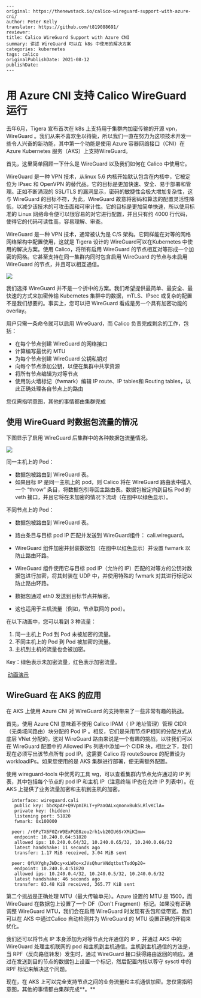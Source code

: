 ```
  
---
original: https://thenewstack.io/calico-wireguard-support-with-azure-cni/
author: Peter Kelly
translator: https://github.com/t819088691/
reviewer: 
title: Calico WireGuard Support with Azure CNI
summary: 讲述 WireGuard 可以在 k8s 中使用的解决方案
categories: kubernetes
tags: calico
originalPublishDate: 2021-08-12
publishDate: 
---

```





# 用 Azure CNI 支持 Calico WireGuard 运行



去年6月，Tigera 宣布首次在 k8s 上支持用于集群内加密传输的开源 vpn，WireGuard 。我们从来不喜欢坐以待毙，所以我们一直在努力为这项技术开发一些令人兴奋的新功能，其中第一个功能是使用 Azure 容器网络接口（CNI）在 Azure Kubernetes 服务（AKS）上支持WireGuard。



首先，这里简单回顾一下什么是 WireGuard 以及我们如何在 Calico 中使用它。

WireGuard 是一种 VPN 技术，从linux 5.6 内核开始默认包含在内核中，它被定位为 IPsec 和 OpenVPN 的替代品。它的目标是更加快速、安全、易于部署和管理。正如不断涌现的 SSL/TLS 的漏洞显示，密码的敏捷性会极大增加复杂性，这与 WireGuard 的目标不符，为此，WireGuard 故意将密码和算法的配置灵活性降低，以减少该技术的可攻击面和可审计性。它的目标是更加简单快速，所以使用标准的 Linux 网络命令便可以很容易的对它进行配置，并且只有约 4000 行代码，使得它的代码可读性高，容易理解、审查。



WireGuard 是一种 VPN 技术，通常被认为是 C/S 架构。它同样能在对等的网格网络架构中配置使用，这就是 Tigera 设计的 WireGuard可以在Kubernetes 中使用的解决方案。使用 Calico，将所有启用 WireGuard 的节点相互对等形成一个加密的网格。它甚至支持在同一集群内同时包含启用 WireGuard 的节点与未启用 WireGuard 的节点，并且可以相互通信。



![](https://cdn.thenewstack.io/media/2021/08/06581ad7-image1-10-e1628656758212.png)



我们选择 WireGuard 并不是一个折中的方案。我们希望提供最简单、最安全、最快速的方式来加密传输 Kubernetes 集群中的数据，mTLS、IPsec 或复杂的配置不是我们想要的。事实上，您可以把 WireGuard 看成是另一个具有加密功能的overlay。



用户只需一条命令就可以启用 WireGuard，而 Calico 负责完成剩余的工作，包括：

- 在每个节点创建 WireGuard 的网络接口
- 计算编写最优的 MTU
- 为每个节点创建 WireGuard 公钥私钥对
- 向每个节点添加公钥，以便在集群中共享资源
- 将所有节点编辑为对等节点
- 使用防火墙标记（fwmark）编辑 IP  route、IP tables和 Routing tables，以此正确处理各自节点上的路由



您仅需指明意图，其他的事情都由集群完成



## 使用 WireGuard 时数据包流量的情况

下图显示了启用 WireGuard 后集群中的各种数据包流量情况。



![](https://cdn.thenewstack.io/media/2021/08/eb522dd1-image2-8.png)



同一主机上的 Pod：

- 数据包被路由到 WireGuard 表。
- 如果目标 IP 是同一主机上的 pod，则 Calico 将在 WireGuard 路由表中插入一个 “throw” 条目，将数据包引导回主路由表。数据包被定向到目标 Pod 的 veth 接口，并且它将在未加密的情况下流动（在图中以绿色显示）。



不同节点上的 Pod：

- 数据包被路由到 WireGuard 表。

- 路由条目与目标 pod IP 匹配并发送到 WireGuard组件： cali.wireguard。

- WireGuard 组件加密并封装数据包（在图中以红色显示）并设置 fwmark 以防止路由环路。

- WireGuard 组件使用它与目标 pod IP（允许的 IP）匹配的对等方的公钥对数据包进行加密，将其封装在 UDP 中，并使用特殊的 fwmark 对其进行标记以防止路由环路。

- 数据包通过 eth0 发送到目标节点并解密。

- 这也适用于主机流量（例如，节点联网的 pod）。



在以下动画中，您可以看到 3 种流量：

1. 同一主机上 Pod 到 Pod 未被加密的流量。
2. 不同主机上的 Pod 到 Pod 被加密的流量。
3. 主机到主机的流量也会被加密。



Key：绿色表示未加密流量，红色表示加密流量。

​      [动画演示](https://tigera.wistia.com/medias/ddl8bmhpgp?utm_source=thenewstack&utm_medium=website&utm_campaign=platform)



## WireGuard 在 AKS 的应用

在 AKS 上使用 Azure CNI 对  WireGuard 的支持带来了一些非常有趣的挑战。

首先，使用 Azure CNI 意味着不使用 Calico IPAM（ IP 地址管理）管理 CIDR（无类域间路由）块分配的 Pod IP 。相反，它们是采用节点IP相同的分配方式从底层 VNet 分配的。这对 WireGuard 路由来说是一个有趣的挑战，以往我们可以在 WireGuard 配置中的 Allowed IPs 列表中添加一个 CIDR 块，相比之下，我们现在必须写出该节点所有 pod IP。这需要 Calico 将 routeSource 的配置设为 workloadIPs。如果您使用的是 AKS 集群进行部署，便无需额外配置。

使用 wireguard-tools 中优秀的工具 wg，可以查看集群内节点允许通过的 IP 列表，其中包括每个节点的 pod IP 和主机 IP（注意终端 IP也在允许 IP 列表中）。在 AKS 上提供了业务流量加密和主机到主机的加密。



```shell
  interface: wireguard.cali
   public key: bbcKpAY+Q9VpmIRLT+yPaaOALxqnonxBuk5LRlvKClA=
   private key: (hidden)
   listening port: 51820
   fwmark: 0x100000

  peer: /r0PzTX6F0ZrW9ExPQE8zou2rh1vb20IU6SrXMiKImw=
   endpoint: 10.240.0.64:51820
   allowed ips: 10.240.0.64/32, 10.240.0.65/32, 10.240.0.66/32
   latest handshake: 11 seconds ago
   transfer: 1.17 MiB received, 3.04 MiB sent

  peer: QfUXYghyJWDcy+xLW0o+xJVsQhurVNdqtbstTsdOp20=
   endpoint: 10.240.0.4:51820
   allowed ips: 10.240.0.4/32, 10.240.0.5/32, 10.240.0.6/32
   latest handshake: 46 seconds ago
   transfer: 83.48 KiB received, 365.77 KiB sent
```



第二个挑战是正确处理 MTU（最大传输单元）。Azure 设置的 MTU 是 1500，而 WireGuard 在数据包上设置了一个 DF（Don't Fragment）标记。如果没有正确调整 WireGuard MTU，我们会在启用 WireGuard 时发现有丢包和低带宽。我们可以在 AKS 中通过Calico 自动检测并为 WireGuard 的 MTU 设置正确的开销来优化。



我们还可以将节点 IP 本身添加为对等节点允许通信的 IP ，并通过 AKS 中的 WireGuard 处理主机联网的 pod 和主机到主机通信。主机到主机通信的方法是，当 RPF（反向路径转发）发生时，通过 WireGuard 接口获得路由返回的响应。通过在发送到目的节点的数据包上设置一个标记，然后配置内核以尊守 sysctl 中的 RPF 标记来解决这个问题。

现在，在 AKS 上可以完全支持节点之间的业务流量和主机通信加密。您仅需指明意图，其他的事情都由集群完成**。**

